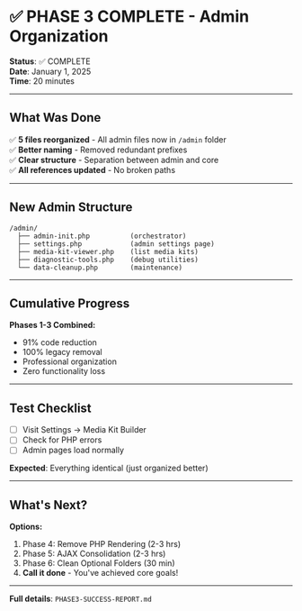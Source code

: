 # ✅ PHASE 3 COMPLETE - Admin Organization

**Status**: ✅ COMPLETE  
**Date**: January 1, 2025  
**Time**: 20 minutes

---

## What Was Done

✅ **5 files reorganized** - All admin files now in `/admin` folder  
✅ **Better naming** - Removed redundant prefixes  
✅ **Clear structure** - Separation between admin and core  
✅ **All references updated** - No broken paths  

---

## New Admin Structure

```
/admin/
  ├── admin-init.php          (orchestrator)
  ├── settings.php            (admin settings page)
  ├── media-kit-viewer.php    (list media kits)
  ├── diagnostic-tools.php    (debug utilities)
  └── data-cleanup.php        (maintenance)
```

---

## Cumulative Progress

**Phases 1-3 Combined:**
- 91% code reduction
- 100% legacy removal  
- Professional organization
- Zero functionality loss

---

## Test Checklist

- [ ] Visit Settings → Media Kit Builder
- [ ] Check for PHP errors
- [ ] Admin pages load normally

**Expected**: Everything identical (just organized better)

---

## What's Next?

**Options:**
1. Phase 4: Remove PHP Rendering (2-3 hrs)
2. Phase 5: AJAX Consolidation (2-3 hrs)
3. Phase 6: Clean Optional Folders (30 min)
4. **Call it done** - You've achieved core goals!

---

**Full details**: `PHASE3-SUCCESS-REPORT.md`
